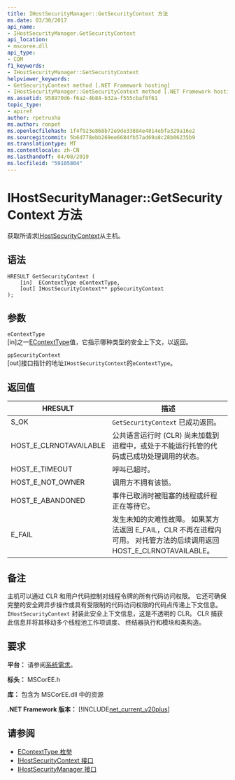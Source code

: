 ```yaml
---
title: IHostSecurityManager::GetSecurityContext 方法
ms.date: 03/30/2017
api_name:
- IHostSecurityManager.GetSecurityContext
api_location:
- mscoree.dll
api_type:
- COM
f1_keywords:
- IHostSecurityManager::GetSecurityContext
helpviewer_keywords:
- GetSecurityContext method [.NET Framework hosting]
- IHostSecurityManager::GetSecurityContext method [.NET Framework hosting]
ms.assetid: 958970d6-f6a2-4b84-b32a-f555cbaf8f61
topic_type:
- apiref
author: rpetrusha
ms.author: ronpet
ms.openlocfilehash: 1f4f923e868b72e9de33884e4814ebfa329a16e2
ms.sourcegitcommit: 5b6d778ebb269ee6684fb57ad69a8c28b06235b9
ms.translationtype: MT
ms.contentlocale: zh-CN
ms.lasthandoff: 04/08/2019
ms.locfileid: "59105804"
---
```

# <a name="ihostsecuritymanagergetsecuritycontext-method"></a>IHostSecurityManager::GetSecurityContext 方法
获取所请求[IHostSecurityContext](../../../../docs/framework/unmanaged-api/hosting/ihostsecuritycontext-interface.md)从主机。  
  
## <a name="syntax"></a>语法  
  
```  
HRESULT GetSecurityContext (  
    [in]  EContextType eContextType,   
    [out] IHostSecurityContext** ppSecurityContext  
);  
```  
  
## <a name="parameters"></a>参数  
 `eContextType`  
 [in]之一[EContextType](../../../../docs/framework/unmanaged-api/hosting/econtexttype-enumeration.md)值，它指示哪种类型的安全上下文，以返回。  
  
 `ppSecurityContext`  
 [out]接口指针的地址`IHostSecurityContext`的`eContextType`。  
  
## <a name="return-value"></a>返回值  
  
|HRESULT|描述|  
|-------------|-----------------|  
|S_OK|`GetSecurityContext` 已成功返回。|  
|HOST_E_CLRNOTAVAILABLE|公共语言运行时 (CLR) 尚未加载到进程中，或处于不能运行托管的代码或已成功处理调用的状态。|  
|HOST_E_TIMEOUT|呼叫已超时。|  
|HOST_E_NOT_OWNER|调用方不拥有该锁。|  
|HOST_E_ABANDONED|事件已取消时被阻塞的线程或纤程正在等待它。|  
|E_FAIL|发生未知的灾难性故障。 如果某方法返回 E_FAIL，CLR 不再在进程内可用。 对托管方法的后续调用返回 HOST_E_CLRNOTAVAILABLE。|  
  
## <a name="remarks"></a>备注  
 主机可以通过 CLR 和用户代码控制对线程令牌的所有代码访问权限。 它还可确保完整的安全跨异步操作或具有受限制的代码访问权限的代码点传递上下文信息。 `IHostSecurityContext` 封装此安全上下文信息，这是不透明的 CLR。 CLR 捕获此信息并将其移动多个线程池工作项调度、 终结器执行和模块和类构造。  
  
## <a name="requirements"></a>要求  
 **平台：** 请参阅[系统需求](../../../../docs/framework/get-started/system-requirements.md)。  
  
 **标头：** MSCorEE.h  
  
 **库：** 包含为 MSCorEE.dll 中的资源  
  
 **.NET Framework 版本：** [!INCLUDE[net_current_v20plus](../../../../includes/net-current-v20plus-md.md)]  
  
## <a name="see-also"></a>请参阅

- [EContextType 枚举](../../../../docs/framework/unmanaged-api/hosting/econtexttype-enumeration.md)
- [IHostSecurityContext 接口](../../../../docs/framework/unmanaged-api/hosting/ihostsecuritycontext-interface.md)
- [IHostSecurityManager 接口](../../../../docs/framework/unmanaged-api/hosting/ihostsecuritymanager-interface.md)
